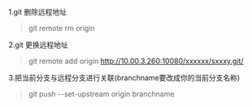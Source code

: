 1.git 删除远程地址
>git remote rm origin

2.git 更换远程地址
>git remote add origin http://10.00.3.260:10080/xxxxxx/sxxxy.git/

3.把当前分支与远程分支进行关联(branchname要改成你的当前分支名称)
>git push --set-upstream origin branchname